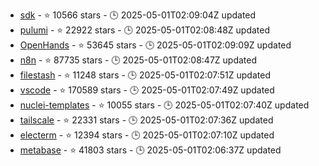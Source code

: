 - [sdk](https://github.com/dart-lang/sdk) - ⭐ 10566 stars - 🕒 2025-05-01T02:09:04Z updated
- [pulumi](https://github.com/pulumi/pulumi) - ⭐ 22922 stars - 🕒 2025-05-01T02:08:48Z updated
- [OpenHands](https://github.com/All-Hands-AI/OpenHands) - ⭐ 53645 stars - 🕒 2025-05-01T02:09:09Z updated
- [n8n](https://github.com/n8n-io/n8n) - ⭐ 87735 stars - 🕒 2025-05-01T02:08:47Z updated
- [filestash](https://github.com/mickael-kerjean/filestash) - ⭐ 11248 stars - 🕒 2025-05-01T02:07:51Z updated
- [vscode](https://github.com/microsoft/vscode) - ⭐ 170589 stars - 🕒 2025-05-01T02:07:49Z updated
- [nuclei-templates](https://github.com/projectdiscovery/nuclei-templates) - ⭐ 10055 stars - 🕒 2025-05-01T02:07:40Z updated
- [tailscale](https://github.com/tailscale/tailscale) - ⭐ 22331 stars - 🕒 2025-05-01T02:07:36Z updated
- [electerm](https://github.com/electerm/electerm) - ⭐ 12394 stars - 🕒 2025-05-01T02:07:10Z updated
- [metabase](https://github.com/metabase/metabase) - ⭐ 41803 stars - 🕒 2025-05-01T02:06:37Z updated
